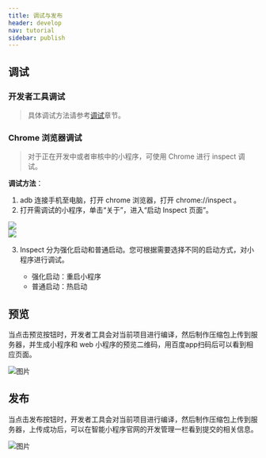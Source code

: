 ```yaml
---
title: 调试与发布
header: develop
nav: tutorial
sidebar: publish
---
```


## 调试

### 开发者工具调试

> 具体调试方法请参考<a href="https://smartprogram.baidu.com/docs/develop/devtools/smartappdebug_function_monitor/">调试</a>章节。

### Chrome 浏览器调试

> 对于正在开发中或者审核中的小程序，可使用 Chrome 进行 inspect 调试。

**调试方法**：

1. adb 连接手机至电脑，打开 chrome 浏览器，打开 chrome://inspect 。
2. 打开需调试的小程序，单击“关于”，进入“启动 Inspect 页面”。

<div class="m-doc-custom-examples">
    <div class="m-doc-custom-examples-correct">
        <img src="https://b.bdstatic.com/searchbox/icms/searchbox/img/2020010.png">
    </div>
    <div class="m-doc-custom-examples-correct">
        <img src="https://b.bdstatic.com/searchbox/icms/searchbox/img/202002.png">
    </div>   
</div>

3. Inspect 分为强化启动和普通启动。您可根据需要选择不同的启动方式，对小程序进行调试。

    * 强化启动：重启小程序
    * 普通启动：热启动

## 预览

当点击预览按钮时，开发者工具会对当前项目进行编译，然后制作压缩包上传到服务器，并生成小程序和 web 小程序的预览二维码，用百度app扫码后可以看到相应页面。

![图片](../../../img/tool/工具14.png)

## 发布

当点击发布按钮时，开发者工具会对当前项目进行编译，然后制作压缩包上传到服务器，上传成功后，可以在智能小程序官网的开发管理一栏看到提交的相关信息。

![图片](../../../img/tool/工具07.png)